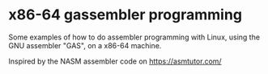 
# x86-64 gassembler programming

Some examples of how to do assembler programming with Linux, using the GNU assembler "GAS", on a x86-64 machine.

Inspired by the NASM assembler code on https://asmtutor.com/
